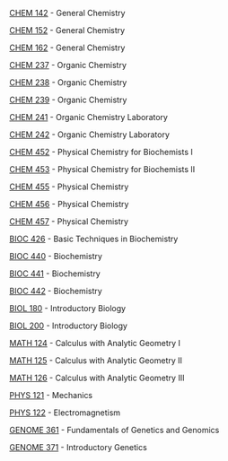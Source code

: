 [CHEM 142](<https://myplan.uw.edu/course/#/courses/CHEM 142>) - General Chemistry

[CHEM 152](<https://myplan.uw.edu/course/#/courses/CHEM 152>) - General Chemistry

[CHEM 162](<https://myplan.uw.edu/course/#/courses/CHEM 162>) - General Chemistry

[CHEM 237](<https://myplan.uw.edu/course/#/courses/CHEM 237>) - Organic Chemistry

[CHEM 238](<https://myplan.uw.edu/course/#/courses/CHEM 238>) - Organic Chemistry

[CHEM 239](<https://myplan.uw.edu/course/#/courses/CHEM 239>) - Organic Chemistry

[CHEM 241](<https://myplan.uw.edu/course/#/courses/CHEM 241>) - Organic Chemistry Laboratory

[CHEM 242](<https://myplan.uw.edu/course/#/courses/CHEM 242>) - Organic Chemistry Laboratory

[CHEM 452](<https://myplan.uw.edu/course/#/courses/CHEM 452>) - Physical Chemistry for Biochemists I

[CHEM 453](<https://myplan.uw.edu/course/#/courses/CHEM 453>) - Physical Chemistry for Biochemists II

[CHEM 455](<https://myplan.uw.edu/course/#/courses/CHEM 455>) - Physical Chemistry

[CHEM 456](<https://myplan.uw.edu/course/#/courses/CHEM 456>) - Physical Chemistry

[CHEM 457](<https://myplan.uw.edu/course/#/courses/CHEM 457>) - Physical Chemistry

[BIOC 426](<https://myplan.uw.edu/course/#/courses/BIOC 426>) - Basic Techniques in Biochemistry

[BIOC 440](<https://myplan.uw.edu/course/#/courses/BIOC 440>) - Biochemistry

[BIOC 441](<https://myplan.uw.edu/course/#/courses/BIOC 441>) - Biochemistry

[BIOC 442](<https://myplan.uw.edu/course/#/courses/BIOC 442>) - Biochemistry

[BIOL 180](<https://myplan.uw.edu/course/#/courses/BIOL 180>) - Introductory Biology

[BIOL 200](<https://myplan.uw.edu/course/#/courses/BIOL 200>) - Introductory Biology

[MATH 124](<https://myplan.uw.edu/course/#/courses/MATH 124>) - Calculus with Analytic Geometry I

[MATH 125](<https://myplan.uw.edu/course/#/courses/MATH 125>) - Calculus with Analytic Geometry II

[MATH 126](<https://myplan.uw.edu/course/#/courses/MATH 126>) - Calculus with Analytic Geometry III

[PHYS 121](<https://myplan.uw.edu/course/#/courses/PHYS 121>) - Mechanics

[PHYS 122](<https://myplan.uw.edu/course/#/courses/PHYS 122>) - Electromagnetism

[GENOME 361](<https://myplan.uw.edu/course/#/courses/GENOME 361>) - Fundamentals of Genetics and Genomics

[GENOME 371](<https://myplan.uw.edu/course/#/courses/GENOME 371>) - Introductory Genetics

